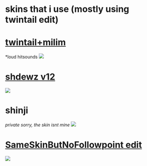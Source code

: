 

# skins that i use (mostly using twintail edit)


# [twintail+milim](https://www.dropbox.com/s/dbpkxobkoatv4fn/twintail%2Bmilim.osk?dl=0)
*loud hitsounds
![](https://osu.ppy.sh/ss/15373008/1daf)


# [shdewz v12](https://www.dropbox.com/s/21fkb30xa5xcd51/shdewz%20v12.osk?dl=0)
![](https://osu.ppy.sh/ss/15370321/9af0)


# shinji 
*private sorry, the skin isnt mine*
 ![](https://osu.ppy.sh/ss/15370331/5058)


# [SameSkinButNoFollowpoint edit](https://www.dropbox.com/s/g4jfjislluz4fro/SameSkinButNoFollowpoint%20edit.osk?dl=0)
![](https://osu.ppy.sh/ss/15370348/8e62)
